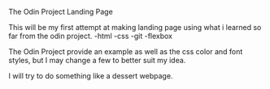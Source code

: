 The Odin Project Landing Page

This will be my first attempt at making landing page
using what i learned so far from the odin project.
-html
-css
-git
-flexbox

The Odin Project provide an example as well as the css color and font styles, 
but I may change a few to better suit my idea.

I will try to do something like a dessert webpage.